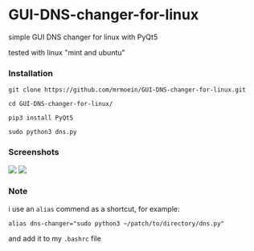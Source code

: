 # GUI-DNS-changer-for-linux
simple GUI DNS changer for linux with PyQt5

tested with linux "mint and ubuntu"

### Installation
`git clone https://github.com/mrmoein/GUI-DNS-changer-for-linux.git`

`cd GUI-DNS-changer-for-linux/`

`pip3 install PyQt5`

`sudo python3 dns.py`

### Screenshots
![](https://uupload.ir/files/ats0_screenshot-1.png)
![](https://uupload.ir/files/cnn4_screenshot-2.png)

### Note
i use an `alias` commend as a shortcut, for example:

`alias dns-changer="sudo python3 ~/patch/to/directory/dns.py"`

and add it to my `.bashrc` file
